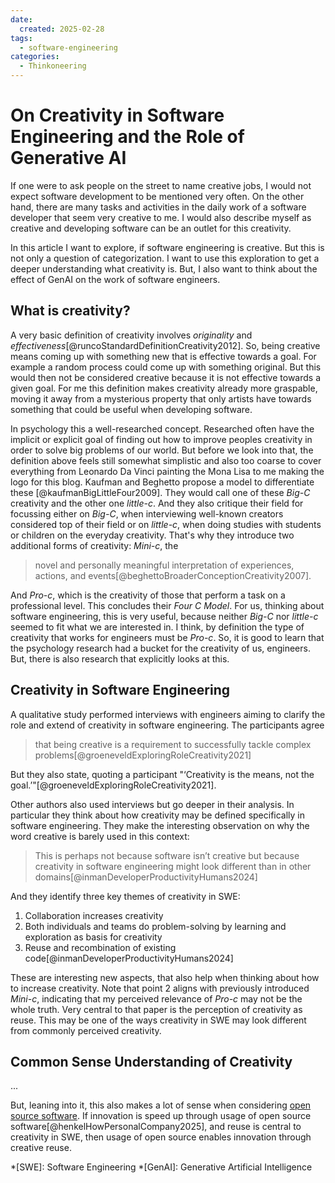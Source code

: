 ```yaml
---
date:
  created: 2025-02-28
tags:
  - software-engineering
categories:
  - Thinkoneering
---
```


# On Creativity in Software Engineering and the Role of Generative AI

If one were to ask people on the street to name creative jobs, I would not expect software development to be mentioned very often.
On the other hand, there are many tasks and activities in the daily work of a software developer that seem very creative to me.
I would also describe myself as creative and developing software can be an outlet for this creativity.

In this article I want to explore, if software engineering is creative.
But this is not only a question of categorization.
I want to use this exploration to get a deeper understanding what creativity is.
But, I also want to think about the effect of GenAI on the work of software engineers.

<!-- more -->

## What is creativity?

A very basic definition of creativity involves _originality_ and _effectiveness_[@runcoStandardDefinitionCreativity2012].
So, being creative means coming up with something new that is effective towards a goal.
For example a random process could come up with something original.
But this would then not be considered creative because it is not effective towards a given goal.
For me this definition makes creativity already more graspable, moving it away from a mysterious property that only artists have towards something that could be useful when developing software.

In psychology this a well-researched concept.
Researched often have the implicit or explicit goal of finding out how to improve peoples creativity in order to solve big problems of our world.
But before we look into that, the definition above feels still somewhat simplistic and also too coarse to cover everything from Leonardo Da Vinci painting the Mona Lisa to me making the logo for this blog.
Kaufman and Beghetto propose a model to differentiate these [@kaufmanBigLittleFour2009].
They would call one of these _Big-C_ creativity and the other one _little-c_.
And they also critique their field for focussing either on _Big-C_, when interviewing well-known creators considered top of their field or on _little-c_, when doing studies with students or children on the everyday creativity.
That's why they introduce two additional forms of creativity:
_Mini-c_, the
> novel and personally meaningful interpretation of experiences, actions, and events[@beghettoBroaderConceptionCreativity2007].

And _Pro-c_, which is the creativity of those that perform a task on a professional level.
This concludes their _Four C Model_.
For us, thinking about software engineering, this is very useful, because neither _Big-C_ nor _little-c_ seemed to fit what we are interested in.
I think, by definition the type of creativity that works for engineers must be _Pro-c_.
So, it is good to learn that the psychology research had a bucket for the creativity of us, engineers.
But, there is also research that explicitly looks at this.

## Creativity in Software Engineering

A qualitative study performed interviews with engineers aiming to clarify the role and extend of creativity in software engineering.
The participants agree
> that being creative is a requirement to successfully tackle complex problems[@groeneveldExploringRoleCreativity2021]

But they also state, quoting a participant "‘Creativity is the means, not the goal.’"[@groeneveldExploringRoleCreativity2021].

Other authors also used interviews but go deeper in their analysis.
In particular they think about how creativity may be defined specifically in software engineering.
They make the interesting observation on why the word creative is barely used in this context:
> This is perhaps not because software isn’t creative but because creativity in software engineering might look different than in other domains[@inmanDeveloperProductivityHumans2024]

And they identify three key themes of creativity in SWE:

1. Collaboration increases creativity
2. Both individuals and teams do problem-solving by learning and exploration as basis for creativity
3. Reuse and recombination of existing code[@inmanDeveloperProductivityHumans2024]

These are interesting new aspects, that also help when thinking about how to increase creativity.
Note that point 2 aligns with previously introduced _Mini-c_, indicating that my perceived relevance of _Pro-c_ may not be the whole truth.
Very central to that paper is the perception of creativity as reuse.
This may be one of the ways creativity in SWE may look different from commonly perceived creativity.

## Common Sense Understanding of Creativity

...

But, leaning into it, this also makes a lot of sense when considering [open source software](/tags#open-source).
If innovation is speed up through usage of open source software[@henkelHowPersonalCompany2025], and reuse is central to creativity in SWE, then usage of open source enables innovation through creative reuse.

<!-- Abbreviations -->

*[SWE]: Software Engineering
*[GenAI]: Generative Artificial Intelligence

